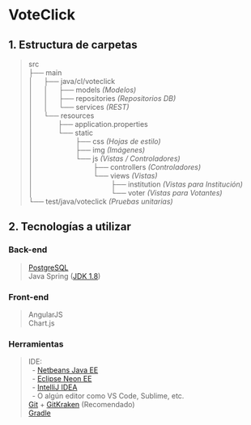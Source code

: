 # VoteClick

## 1. Estructura de carpetas

> src   
> ├── main  
> │&ensp;&ensp;&ensp;├── java/cl/voteclick     
> │&ensp;&ensp;&ensp;│&ensp;&ensp;&ensp;├── models _(Modelos)_    
> │&ensp;&ensp;&ensp;│&ensp;&ensp;&ensp;├── repositories _(Repositorios DB)_  
> │&ensp;&ensp;&ensp;│&ensp;&ensp;&ensp;└── services _(REST)_     
> │&ensp;&ensp;&ensp;└── resources     
> │&ensp;&ensp;&ensp;&ensp;&ensp;&ensp;&ensp;├── application.properties    
> │&ensp;&ensp;&ensp;&ensp;&ensp;&ensp;&ensp;└── static    
> │&ensp;&ensp;&ensp;&ensp;&ensp;&ensp;&ensp;&ensp;&ensp;&ensp;&ensp;&ensp;├── css _(Hojas de estilo)_   
> │&ensp;&ensp;&ensp;&ensp;&ensp;&ensp;&ensp;&ensp;&ensp;&ensp;&ensp;&ensp;├── img _(Imágenes)_  
> │&ensp;&ensp;&ensp;&ensp;&ensp;&ensp;&ensp;&ensp;&ensp;&ensp;&ensp;&ensp;└── js _(Vistas / Controladores)_     
> │&ensp;&ensp;&ensp;&ensp;&ensp;&ensp;&ensp;&ensp;&ensp;&ensp;&ensp;&ensp;&ensp;&ensp;&ensp;&ensp;&ensp;├── controllers _(Controladores)_     
> │&ensp;&ensp;&ensp;&ensp;&ensp;&ensp;&ensp;&ensp;&ensp;&ensp;&ensp;&ensp;&ensp;&ensp;&ensp;&ensp;&ensp;└── views _(Vistas)_  
> │&ensp;&ensp;&ensp;&ensp;&ensp;&ensp;&ensp;&ensp;&ensp;&ensp;&ensp;&ensp;&ensp;&ensp;&ensp;&ensp;&ensp;&ensp;&ensp;&ensp;&ensp;&ensp;├── institution _(Vistas para *Institución*)_     
> │&ensp;&ensp;&ensp;&ensp;&ensp;&ensp;&ensp;&ensp;&ensp;&ensp;&ensp;&ensp;&ensp;&ensp;&ensp;&ensp;&ensp;&ensp;&ensp;&ensp;&ensp;&ensp;└── voter _(Vistas para *Votantes*)_  
> └── test/java/voteclick _(Pruebas unitarias)_ 

## 2. Tecnologías a utilizar
### Back-end
> [PostgreSQL](https://www.postgresql.org/download/)   
> Java Spring ([JDK 1.8](http://www.oracle.com/technetwork/java/javase/downloads/jdk8-downloads-2133151.html))   

### Front-end
> AngularJS     
> Chart.js  

### Herramientas
> IDE:  
> &ensp;- [Netbeans Java EE](https://netbeans.org/)  
> &ensp;- [Eclipse Neon EE](http://www.eclipse.org/downloads/packages/release/Neon/3)   
> &ensp;- [IntelliJ IDEA](https://www.jetbrains.com/idea/download/#section=linux)     
> &ensp;- O algún editor como VS Code, Sublime, etc.  
> [Git](https://git-scm.com/) + [GitKraken](https://www.gitkraken.com/) (Recomendado)     
> [Gradle](https://gradle.org/)